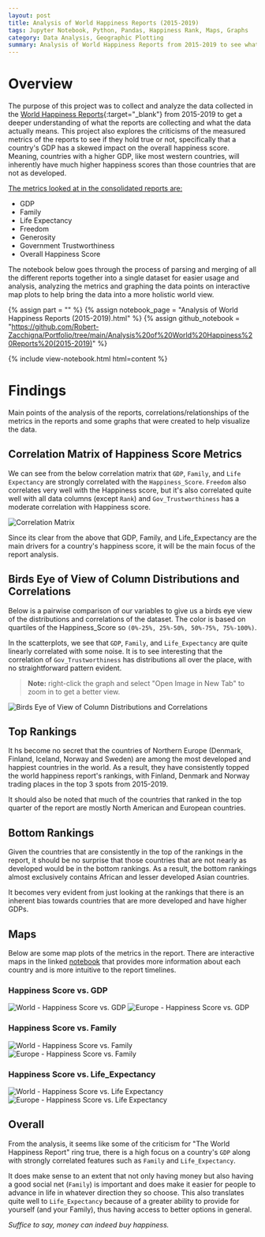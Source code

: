 ```yaml
---
layout: post
title: Analysis of World Happiness Reports (2015-2019)
tags: Jupyter Notebook, Python, Pandas, Happiness Rank, Maps, Graphs
category: Data Analysis, Geographic Plotting
summary: Analysis of World Happiness Reports from 2015-2019 to see what trends there might be from countries all over the world.
---
```


# Overview

The purpose of this project was to collect and analyze the data collected in the [World Happiness Reports](https://worldhappiness.report/){:target="_blank"} 
from 2015-2019 to get a deeper understanding of what the reports are collecting and what the data actually means. This project 
also explores the criticisms of the measured metrics of the reports to see if they hold true or not, specifically that a 
country's GDP has a skewed impact on the overall happiness score. Meaning, countries with a higher GDP, like most western countries, 
will inherently have much higher happiness scores than those countries that are not as developed.

<ins>The metrics looked at in the consolidated reports are:</ins>
* GDP
* Family
* Life Expectancy
* Freedom
* Generosity
* Government Trustworthiness
* Overall Happiness Score

The notebook below goes through the process of parsing and merging of all the different reports together into a single 
dataset for easier usage and analysis, analyzing the metrics and graphing the data points on interactive map plots to help 
bring the data into a more holistic world view.

{% assign part = "" %}
{% assign notebook_page = "Analysis of World Happiness Reports (2015-2019).html" %}
{% assign github_notebook = "https://github.com/Robert-Zacchigna/Portfolio/tree/main/Analysis%20of%20World%20Happiness%20Reports%20(2015-2019)" %}

{% include view-notebook.html html=content %}


# Findings

Main points of the analysis of the reports, correlations/relationships of the metrics in the reports and some graphs that were created to help visualize the data.

## Correlation Matrix of Happiness Score Metrics

We can see from the below correlation matrix that `GDP`, `Family`, and `Life Expectancy` are strongly correlated with the `Happiness_Score`. 
`Freedom` also correlates very well with the Happiness score, but it's also correlated quite well with all data columns (except `Rank`) 
and `Gov_Trustworthiness` has a moderate correlation with Happiness score.

<img style="margin: 0;" src="/assets/images/Analysis of World Happiness Reports (2015-2019)/Annotated Correlation Matrix of Combined Dataset.png" title="Correlation Matrix">

Since its clear from the above that GDP, Family, and Life_Expectancy are the main drivers for a country's happiness score,
it will be the main focus of the report analysis.

## Birds Eye of View of Column Distributions and Correlations

Below is a pairwise comparison of our variables to give us a birds eye view of the distributions and correlations of the dataset. 
The color is based on quartiles of the Happiness_Score so `(0%-25%, 25%-50%, 50%-75%, 75%-100%)`.

In the scatterplots, we see that `GDP`, `Family`, and `Life_Expectancy` are quite linearly correlated with some noise. 
It is to see interesting that the correlation of `Gov_Trustworthiness` has distributions all over the place, with no straightforward pattern evident.

> **Note:** right-click the graph and select "Open Image in New Tab" to zoom in to get a better view.

<div style="max-width: 900px;">
    <img style="margin: 0;" src="/assets/images/Analysis of World Happiness Reports (2015-2019)/Birds Eye of View of Column Distributions and Correlations.png" title="Birds Eye of View of Column Distributions and Correlations">
</div>


## Top Rankings

It hs become no secret that the countries of Northern Europe (Denmark, Finland, Iceland, Norway and Sweden) are among the 
most developed and happiest countries in the world. As a result, they have consistently topped the world happiness report's 
rankings, with Finland, Denmark and Norway trading places in the top 3 spots from 2015-2019.

It should also be noted that much of the countries that ranked in the top quarter of the report are mostly North American 
and European countries.


## Bottom Rankings

Given the countries that are consistently in the top of the rankings in the report, it should be no surprise that those 
countries that are not nearly as developed would be in the bottom rankings. As a result, the bottom rankings almost exclusively
contains African and lesser developed Asian countries.

It becomes very evident from just looking at the rankings that there is an inherent bias towards countries that are more 
developed and have higher GDPs.


## Maps

Below are some map plots of the metrics in the report. There are interactive maps in the linked [notebook](#view-jupyter-notebook) 
that provides more information about each country and is more intuitive to the report timelines.

### Happiness Score vs. GDP

<img style="margin: 0;" src="/assets/images/Analysis of World Happiness Reports (2015-2019)/World Maps/World - Happiness Score vs. GDP.png" title="World - Happiness Score vs. GDP">

<img style="margin: 0;" src="/assets/images/Analysis of World Happiness Reports (2015-2019)/Europe Maps/Europe - Happiness Score vs. GDP.png" title="Europe - Happiness Score vs. GDP">


### Happiness Score vs. Family

<img style="margin: 0;" src="/assets/images/Analysis of World Happiness Reports (2015-2019)/World Maps/World - Happiness Score vs. Family.png" title="World - Happiness Score vs. Family">

<img style="margin: 0;" src="/assets/images/Analysis of World Happiness Reports (2015-2019)/Europe Maps/Europe - Happiness Score vs. Family.png" title="Europe - Happiness Score vs. Family">


### Happiness Score vs. Life_Expectancy

<img style="margin: 0;" src="/assets/images/Analysis of World Happiness Reports (2015-2019)/World Maps/World - Happiness Score vs. Life Expectancy.png" title="World - Happiness Score vs. Life Expectancy">

<img style="margin: 0;" src="/assets/images/Analysis of World Happiness Reports (2015-2019)/Europe Maps/Europe - Happiness Score vs. Life Expectancy.png" title="Europe - Happiness Score vs. Life Expectancy">


## Overall

From the analysis, it seems like some of the criticism for "The World Happiness Report" ring true, there is a high focus 
on a country's `GDP` along with strongly correlated features such as `Family` and `Life_Expectancy`.

It does make sense to an extent that not only having money but also having a good social net (`Family`) is important and 
does make it easier for people to advance in life in whatever direction they so choose. This also translates quite well 
to `Life_Expectancy` because of a greater ability to provide for yourself (and your Family), thus having access to better options in general.

*Suffice to say, money can indeed buy happiness.*